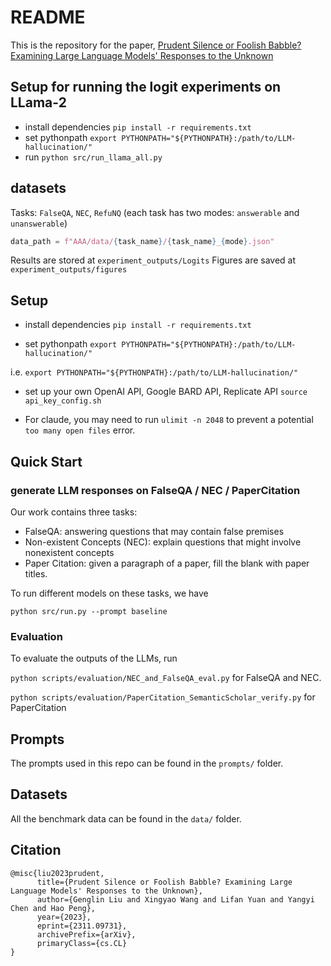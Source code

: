 # README

This is the repository for the paper, [Prudent Silence or Foolish Babble? Examining Large Language Models' Responses to the Unknown
](https://arxiv.org/abs/2311.09731)


## Setup for running the logit experiments on LLama-2 

 - install dependencies `pip install -r requirements.txt`
 - set pythonpath `export PYTHONPATH="${PYTHONPATH}:/path/to/LLM-hallucination/"`
 - run `python src/run_llama_all.py`


## datasets 

Tasks: `FalseQA`, `NEC`, `RefuNQ` (each task has two modes: `answerable` and `unanswerable`)

```python
data_path = f"AAA/data/{task_name}/{task_name}_{mode}.json"  
```

Results are stored at `experiment_outputs/Logits`
Figures are saved at `experiment_outputs/figures`


## Setup

- install dependencies
`pip install -r requirements.txt`

- set pythonpath
`export PYTHONPATH="${PYTHONPATH}:/path/to/LLM-hallucination/"`

i.e. `export PYTHONPATH="${PYTHONPATH}:/path/to/LLM-hallucination/"`


- set up your own OpenAI API, Google BARD API, Replicate API
`source api_key_config.sh`


- For claude, you may need to run `ulimit -n 2048` to prevent a potential `too many open files` error. 

## Quick Start

### generate LLM responses on FalseQA / NEC / PaperCitation

Our work contains three tasks:
 - FalseQA: answering questions that may contain false premises
 - Non-existent Concepts (NEC): explain questions that might involve nonexistent concepts
 - Paper Citation: given a paragraph of a paper, fill the blank with paper titles.

To run different models on these tasks, we have 

`python src/run.py --prompt baseline`

### Evaluation

To evaluate the outputs of the LLMs, run

`python scripts/evaluation/NEC_and_FalseQA_eval.py` for FalseQA and NEC.

`python scripts/evaluation/PaperCitation_SemanticScholar_verify.py` for PaperCitation

## Prompts
The prompts used in this repo can be found in the `prompts/` folder. 

## Datasets
All the benchmark data can be found in the `data/` folder.

## Citation
```
@misc{liu2023prudent,
      title={Prudent Silence or Foolish Babble? Examining Large Language Models' Responses to the Unknown}, 
      author={Genglin Liu and Xingyao Wang and Lifan Yuan and Yangyi Chen and Hao Peng},
      year={2023},
      eprint={2311.09731},
      archivePrefix={arXiv},
      primaryClass={cs.CL}
}
```
